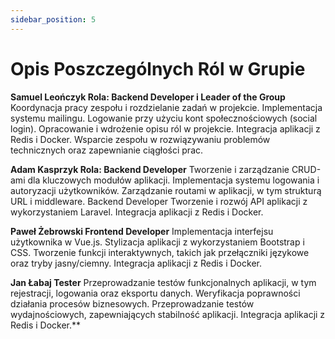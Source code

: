 ```yaml
---
sidebar_position: 5
---
```


# Opis Poszczególnych Ról w Grupie

**Samuel Leończyk
Rola: Backend Developer i Leader of the Group**
Koordynacja pracy zespołu i rozdzielanie zadań w projekcie.
Implementacja systemu mailingu.
Logowanie przy użyciu kont społecznościowych (social login).
Opracowanie i wdrożenie opisu ról w projekcie.
Integracja aplikacji z Redis i Docker.
Wsparcie zespołu w rozwiązywaniu problemów technicznych oraz zapewnianie ciągłości prac.


**Adam Kasprzyk
Rola: Backend Developer**
Tworzenie i zarządzanie CRUD-ami dla kluczowych modułów aplikacji.
Implementacja systemu logowania i autoryzacji użytkowników.
Zarządzanie routami w aplikacji, w tym strukturą URL i middleware.
Backend Developer
Tworzenie i rozwój API aplikacji z wykorzystaniem Laravel.
Integracja aplikacji z Redis i Docker.

**Paweł Żebrowski
Frontend Developer**
Implementacja interfejsu użytkownika w Vue.js.
Stylizacja aplikacji z wykorzystaniem Bootstrap i CSS.
Tworzenie funkcji interaktywnych, takich jak przełączniki językowe oraz tryby jasny/ciemny.
Integracja aplikacji z Redis i Docker.

**Jan Łabaj
Tester**
Przeprowadzanie testów funkcjonalnych aplikacji, w tym rejestracji, logowania oraz eksportu danych.
Weryfikacja poprawności działania procesów biznesowych.
Przeprowadzanie testów wydajnościowych, zapewniających stabilność aplikacji.
Integracja aplikacji z Redis i Docker.**

